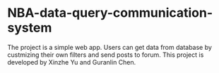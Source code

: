 # NBA-data-query-communication-system

The project is a simple web app. Users can get data from database by custmizing their own filters and send posts to forum. 
This project is developed by Xinzhe Yu and Guranlin Chen.

